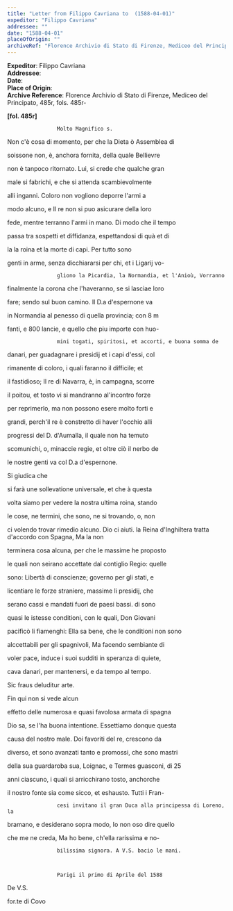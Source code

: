 ```yaml
---
title: "Letter from Filippo Cavriana to  (1588-04-01)"
expeditor: "Filippo Cavriana"
addressee: ""
date: "1588-04-01"
placeOfOrigin: ""
archiveRef: "Florence Archivio di Stato di Firenze, Mediceo del Principato, 485r, fols. 485r-"
---
```


**Expeditor**: Filippo Cavriana  
**Addressee**:   
**Date**:   
**Place of Origin**:   
**Archive Reference**: Florence Archivio di Stato di Firenze, Mediceo del Principato, 485r, fols. 485r-  


        
            
                
**[fol. 485r]**

                
                    Molto Magnifico s.
                


                
                      
Non c'è cosa di momento, per che la Dieta ò Assemblea di
                      
soissone non, è, anchora fornita, della quale Bellievre
                      
non è tanpoco ritornato. Lui, si crede che qualche gran
                      
male si fabrichi, e che si attenda scambievolmente
                      
alli inganni. Coloro non vogliono deporre l'armi a
                      
modo alcuno, e Il re non si puo asicurare della loro
                      
fede, mentre terranno l'armi in mano. Di modo che il tempo
                      
passa tra sospetti et diffidanza, espettandosi di quà et di
                      
la la roina et la morte di capi. Per tutto sono
                      
genti in arme, senza dicchiararsi per chi, et i Ligarij vo-  

                    gliono la Picardia, la Normandia, et l'Anioù, Vorranno
                      
finalmente la corona che l'haveranno, se si lasciae loro
                      
fare; sendo sul buon camino. Il D.a d'espernone va
                      
in Normandia al penesso di quella provincia; con 8 m
                      
fanti, e 800 lancie, e quello che piu importe con huo-  

                    mini togati, spiritosi, et accorti, e buona somma de
                      
danari, per guadagnare i presidij et i capi d'essi, col
                      
rimanente di coloro, i quali faranno il difficile; et
                      
il fastidioso; Il re di Navarra, è, in campagna, scorre
                      
il poitou, et tosto vi si mandranno al'incontro forze
                      
per reprimerlo, ma non possono esere molto forti e
                      
grandi, perch'il re è constretto di haver l'occhio alli
                      
progressi del D. d'Aumalla, il quale non ha temuto
                      
scomunichi, o, minaccie regie, et oltre ciò il nerbo de
                      
le nostre genti va col D.a d'espernone.


                
                      
Si giudica che
                      
si farà une sollevatione universale, et che à questa
                      
volta siamo per vedere la nostra ultima roina, stando
                      
le cose, ne termini, che sono, ne si trovando, o, non
                      
ci volendo trovar rimedio alcuno. Dio ci aiuti. la Reina 
                    d'Inghiltera tratta d'accordo con Spagna, Ma la non
                      
terminera cosa alcuna, per che le massime he proposto
                      
le quali non seirano accettate dal contiglio Regio: quelle
                      
sono: Libertà di conscienze; governo per gli stati, e
                      
licentiare le forze straniere, massime li presidij, che
                      
serano cassi e mandati fuori de paesi bassi. di sono
                      
quasi le istesse conditioni, con le quali, Don Giovani
                      
pacificò li fiamenghi: Ella sa bene, che le conditioni non sono
                      
alccettabili per gli spagnivoli, Ma facendo sembiante di
                      
voler pace, induce i suoi sudditi in speranza di quiete,
                      
cava danari, per mantenersi, e da tempo al tempo.
                      
Sic fraus deluditur arte.


                
                      
Fin qui non si vede alcun
                      
effetto delle numerosa e quasi favolosa armata di spagna
                      
Dio sa, se l'ha buona intentione. Essettiamo donque questa
                      
causa del nostro male. Doi favoriti del re, crescono da
                      
diverso, et sono avanzati tanto e promossi, che sono mastri
                      
della sua guardaroba sua, Loignac, e Termes guasconi, di 25
                      
anni ciascuno, i quali si arricchirano tosto, anchorche
                      
il nostro fonte sia come sicco, et eshausto. Tutti i Fran-  

                    cesi invitano il gran Duca alla principessa di Loreno, la
                      
bramano, e desiderano sopra modo, Io non oso dire quello
                      
che me ne creda, Ma ho bene, ch'ella rarissima e no-  

                    bilissima signora. A V.S. bacio le mani.


                
                    Parigi il primo di Aprile del 1588
                      
De V.S.
                      
for.te di Covo
                


            
        
    